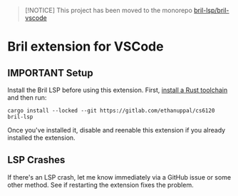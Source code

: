 > [!NOTICE]
> This project has been moved to the monorepo
> [bril-lsp/bril-vscode](https://github.com/ethanuppal/bril-lsp/tree/main/bril-vscode)

# Bril extension for VSCode

## IMPORTANT Setup

Install the Bril LSP before using this extension.
First, [install a Rust toolchain](https://rustup.rs) and then run:

```
cargo install --locked --git https://gitlab.com/ethanuppal/cs6120 bril-lsp
```

Once you've installed it, disable and reenable this extension if you already
installed the extension.

## LSP Crashes

If there's an LSP crash, let me know immediately via a GitHub issue or some
other method. See if restarting the extension fixes the problem.
